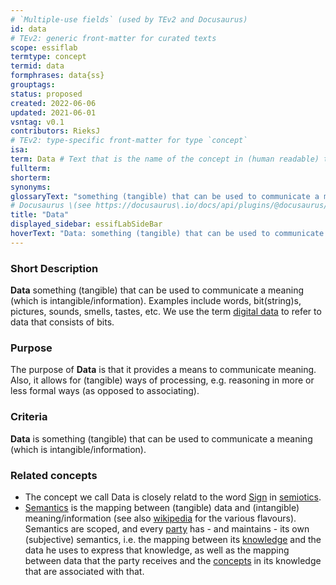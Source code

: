 ```yaml
---
# `Multiple-use fields` (used by TEv2 and Docusaurus)
id: data
# TEv2: generic front-matter for curated texts
scope: essiflab
termtype: concept
termid: data
formphrases: data{ss}
grouptags:
status: proposed
created: 2022-06-06
updated: 2021-06-01
vsntag: v0.1
contributors: RieksJ
# TEv2: type-specific front-matter for type `concept`
isa:
term: Data # Text that is the name of the concept in (human readable) texts.
fullterm:
shorterm:
synonyms:
glossaryText: "something (tangible) that can be used to communicate a meaning (which is intangible/information)."
# Docusaurus \(see https://docusaurus\.io/docs/api/plugins/@docusaurus/plugin-content-docs#markdown-front-matter\):
title: "Data"
displayed_sidebar: essifLabSideBar
hoverText: "Data: something (tangible) that can be used to communicate a meaning (which is intangible/information)."
---
```


### Short Description
**Data** something (tangible) that can be used to communicate a meaning (which is intangible/information). Examples include words, bit(string)s, pictures, sounds, smells, tastes, etc. We use the term [digital data](@) to refer to data that consists of bits.

### Purpose
The purpose of **Data** is that it provides a means to communicate meaning. Also, it allows for (tangible) ways of processing, e.g. reasoning in more or less formal ways (as opposed to associating).

### Criteria
**Data** is something (tangible) that can be used to communicate a meaning (which is intangible/information).

### Related concepts
- The concept we call Data is closely relatd to the word [Sign](https://en.wikipedia.org/wiki/Sign_(semiotics)) in [semiotics](https://en.wikipedia.org/wiki/Semiotics).
- [Semantics](@) is the mapping between (tangible) data and (intangible) meaning/information (see also [wikipedia](https://en.wikipedia.org/wiki/Semantics) for the various flavours). Semantics are scoped, and every [party](@) has - and maintains - its own (subjective) semantics, i.e. the mapping between its [knowledge](@) and the data he uses to express that knowledge, as well as the mapping between data that the party receives and the [concepts](@) in its knowledge that are associated with that.